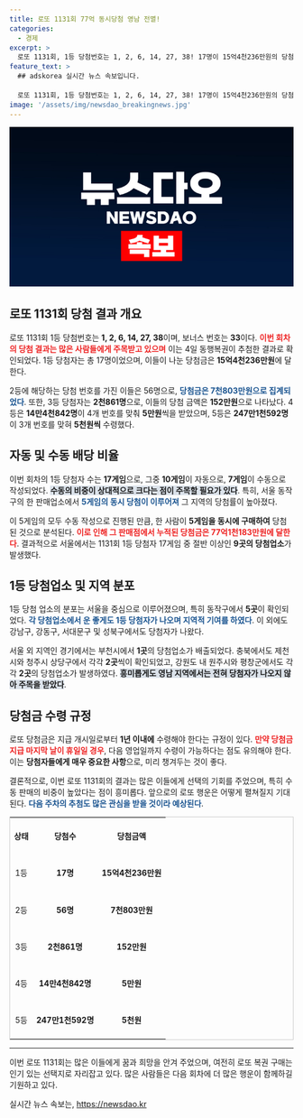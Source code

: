 ```yaml
---
title: 로또 1131회 77억 동시당첨 영남 전멸!
categories:
  - 경제
excerpt: >
  로또 1131회, 1등 당첨번호는 1, 2, 6, 14, 27, 38! 17명이 15억4천236만원의 당첨금을 나눠 가집니다. 서울 동작구에서 무려 5게임이 동시에 당첨된 의문의 행운, 과연 주인공은 누구일까요?
feature_text: >
  ## adskorea 실시간 뉴스 속보입니다.

  로또 1131회, 1등 당첨번호는 1, 2, 6, 14, 27, 38! 17명이 15억4천236만원의 당첨금을 나눠 가집니다. 서울 동작구에서 무려 5게임이 동시에 당첨된 의문의 행운, 과연 주인공은 누구일까요?
image: '/assets/img/newsdao_breakingnews.jpg'
---
```


<p><img src="/assets/img/newsdao_breakingnews.jpg" alt="adskorea 속보" /></p>

<h2 data-ke-size="size26">로또 1131회 당첨 결과 개요</h2>

<p data-ke-size="size16">로또 1131회 1등 당첨번호는 <b>1, 2, 6, 14, 27, 38</b>이며, 보너스 번호는 <b>33</b>이다. <b><span style="color: #ee2323;">이번 회차의 당첨 결과는 많은 사람들에게 주목받고 있으며</span></b> 이는 4일 동행복권이 추첨한 결과로 확인되었다. 1등 당첨자는 총 17명이었으며, 이들이 나눈 당첨금은 <b>15억4천236만원</b>에 달한다.</p>

<p data-ke-size="size16">2등에 해당하는 당첨 번호를 가진 이들은 56명으로, <b><span style="color: #1a5490;">당첨금은 7천803만원으로 집계되었다</span></b>. 또한, 3등 당첨자는 <b>2천861명</b>으로, 이들의 당첨 금액은 <b>152만원</b>으로 나타났다. 4등은 <b>14만4천842명</b>이 4개 번호를 맞춰 <b>5만원</b>씩을 받았으며, 5등은 <b>247만1천592명</b>이 3개 번호를 맞혀 <b>5천원씩</b> 수령했다.</p>

<h2 data-ke-size="size26">자동 및 수동 배당 비율</h2>

<p data-ke-size="size16">이번 회차의 1등 당첨자 수는 <b>17게임</b>으로, 그중 <b>10게임</b>이 자동으로, <b>7게임</b>이 수동으로 작성되었다. <b><span style="background-color: #21538527;">수동의 비중이 상대적으로 크다는 점이 주목할 필요가 있다</span></b>. 특히, 서울 동작구의 한 판매업소에서 <b><span style="color: #1a5490;">5게임의 동시 당첨이 이루어져</span></b> 그 지역의 당첨률이 높아졌다.</p>

<p data-ke-size="size16">이 5게임의 모두 수동 작성으로 진행된 만큼, 한 사람이 <b>5게임을 동시에 구매하여</b> 당첨된 것으로 분석된다. <b><span style="color: #ee2323;">이로 인해 그 판매점에서 누적된 당첨금은 77억1천183만원에 달한다</span></b>. 결과적으로 서울에서는 1131회 1등 당첨자 17게임 중 절반 이상인 <b>9곳의 당첨업소</b>가 발생했다.</p>

<h2 data-ke-size="size26">1등 당첨업소 및 지역 분포</h2>

<p data-ke-size="size16">1등 당첨 업소의 분포는 서울을 중심으로 이루어졌으며, 특히 동작구에서 <b>5곳</b>이 확인되었다. <b><span style="color: #1a5490;">각 당첨업소에서 운 좋게도 1등 당첨자가 나오며 지역적 기여를 하였다</span></b>. 이 외에도 강남구, 강동구, 서대문구 및 성북구에서도 당첨자가 나왔다.</p>

<p data-ke-size="size16">서울 외 지역인 경기에서는 부천시에서 <b>1곳</b>의 당첨업소가 배출되었다. 충북에서도 제천시와 청주시 상당구에서 각각 <b>2곳</b>씩이 확인되었고, 강원도 내 원주시와 평창군에서도 각각 <b>2곳</b>의 당첨업소가 발생하였다. <b><span style="background-color: #21538527;">흥미롭게도 영남 지역에서는 전혀 당첨자가 나오지 않아 주목을 받았다</span></b>.</p>

<h2 data-ke-size="size26">당첨금 수령 규정</h2>

<p data-ke-size="size16">로또 당첨금은 지급 개시일로부터 <b>1년 이내에</b> 수령해야 한다는 규정이 있다. <b><span style="color: #ee2323;">만약 당첨금 지급 마지막 날이 휴일일 경우</span></b>, 다음 영업일까지 수령이 가능하다는 점도 유의해야 한다. 이는 <b>당첨자들에게 매우 중요한 사항</b>으로, 미리 챙겨두는 것이 좋다.</p>

<p data-ke-size="size16">결론적으로, 이번 로또 1131회의 결과는 많은 이들에게 선택의 기회를 주었으며, 특히 수동 판매의 비중이 높았다는 점이 흥미롭다. 앞으로의 로또 행운은 어떻게 펼쳐질지 기대된다. <b><span style="color: #1a5490;">다음 주차의 추첨도 많은 관심을 받을 것이라 예상된다</span></b>.</p>

<table style="border: 1px solid #ccc; width: 100%;">
<tr>
<td style="text-align: center; height: 60px;"><b>상태</b></td>
<td style="text-align: center; height: 60px;"><b>당첨수</b></td>
<td style="text-align: center; height: 60px;"><b>당첨금액</b></td>
</tr>
<tr>
<td style="text-align: center; height: 60px;">1등</td>
<td style="text-align: center; height: 60px;"><b>17명</b></td>
<td style="text-align: center; height: 60px;"><b>15억4천236만원</b></td>
</tr>
<tr>
<td style="text-align: center; height: 60px;">2등</td>
<td style="text-align: center; height: 60px;"><b>56명</b></td>
<td style="text-align: center; height: 60px;"><b>7천803만원</b></td>
</tr>
<tr>
<td style="text-align: center; height: 60px;">3등</td>
<td style="text-align: center; height: 60px;"><b>2천861명</b></td>
<td style="text-align: center; height: 60px;"><b>152만원</b></td>
</tr>
<tr>
<td style="text-align: center; height: 60px;">4등</td>
<td style="text-align: center; height: 60px;"><b>14만4천842명</b></td>
<td style="text-align: center; height: 60px;"><b>5만원</b></td>
</tr>
<tr>
<td style="text-align: center; height: 60px;">5등</td>
<td style="text-align: center; height: 60px;"><b>247만1천592명</b></td>
<td style="text-align: center; height: 60px;"><b>5천원</b></td>
</tr>
</table>

<hr> 

<p data-ke-size="size16">이번 로또 1131회는 많은 이들에게 꿈과 희망을 안겨 주었으며, 여전히 로또 복권 구매는 인기 있는 선택지로 자리잡고 있다. 많은 사람들은 다음 회차에 더 많은 행운이 함께하길 기원하고 있다.</p>
실시간 뉴스 속보는, <a href="https://newsdao.kr" rel="dofollow">https://newsdao.kr</a>



